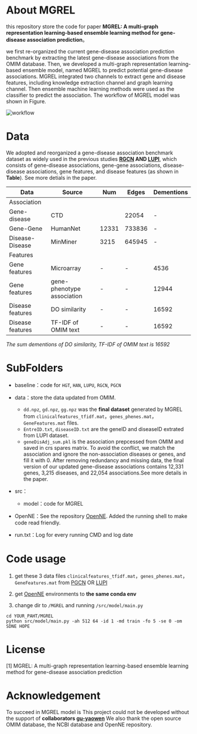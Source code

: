 # About MGREL

this repository store the code for paper **MGREL: A multi-graph representation learning-based ensemble learning method for gene-disease association prediction**。

we first re-organized the current gene-disease association prediction benchmark by extracting the latest gene-disease associations from the OMIM database. Then, we developed a multi-graph representation learning-based ensemble model, named MGREL to predict potential gene-disease associations. MGREL integrated two channels to extract gene and disease features, including knowledge extraction channel and graph learning channel. Then ensemble machine learning methods were used as the classifier to predict the association. The workflow of MGREL model was shown in Figure.

![workflow](https://github.com/ziyang-W/MGREL/assert/workflow.png)


# Data

We adopted and reorganized a gene-disease association benchmark dataset as widely used in the previous studies **[RGCN](https://github.com/liyu95/Disease_gene_prioritization_GCN/tree/af763c0ea291406da89edbe92525edb79a03c69a/data_prioritization) AND [LUPI](https://github.com/juanshu30/Disease-Gene-Prioritization-with-Privileged-Information-and-Heteroscedastic-Dropout)**, which consists of gene-disease associations, gene-gene associations, disease-disease associations, gene features, and disease features (as shown in **Table**). See more detials in the paper.

| Data              | Source                     | Num   | Edges  | Dementions |
| ----------------- | -------------------------- | ----- | ------ | ---------- |
| Association       |                            |       |        |            |
| Gene-disease      | CTD                        |       | 22054  | -          |
| Gene-Gene         | HumanNet                   | 12331 | 733836 | -          |
| Disease-Disease   | MinMiner                   | 3215  | 645945 | -          |
| Features          |                            |       |        |            |
| Gene  features    | Microarray                 | -     | -      | 4536       |
| Gene  features    | gene-phenotype association | -     | -      | 12944      |
| Disease  features | DO similarity              | -     | -      | 16592      |
| Disease  features | TF-IDF of OMIM text        | -     | -      | 16592      |

*The sum dementions of DO similarity, TF-IDF of OMIM text is 16592*


# SubFolders

* baseline：code for `HGT`, `HAN`, `LUPU`, `RGCN`, `PGCN`

* data：store the data updated from OMIM.
    * `dd.npz`, `gd.npz`, `gg.npz` was the **final dataset** generated by MGREL from `clinicalfeatures_tfidf.mat`，`genes_phenes.mat`，`GeneFeatures.mat` files. 
    * `EntreID.txt`, `diseaseID.txt` are the geneID and diseaseID extrated from LUPI dataset.
    * `geneDisAdj_sum.pkl` is the association prepcessed from OMIM and saved in crs spares matrix. To avoid the conflict, we match the association and ignore the non-association diseases or genes, and fill it with 0. After removing redundancy and missing data, the final version of our updated gene-disease associations contains 12,331 genes, 3,215 diseases, and 22,054 associations.See more details in the paper.

* src：
    * model：code for MGREL

* OpenNE：See the repository [OpenNE](https://github.com/thunlp/OpenNE). Added the running shell to make code read friendly.

* run.txt：Log for every running CMD and log date

# Code usage

1. get these 3 data files `clinicalfeatures_tfidf.mat`，`genes_phenes.mat`，`GeneFeatures.mat` from [PGCN](https://github.com/liyu95/Disease_gene_prioritization_GCN/tree/af763c0ea291406da89edbe92525edb79a03c69a/data_prioritization) OR [LUPI](https://github.com/juanshu30/Disease-Gene-Prioritization-with-Privileged-Information-and-Heteroscedastic-Dropout)

2. get [OpenNE](https://github.com/thunlp/OpenNE) environments to **the same conda env**

3. change dir to `/MGREL` and running `/src/model/main.py`
```SH
cd YOUR_PAHT/MGREL
python src/model/main.py -ah 512 64 -id 1 -md train -fo 5 -se 0 -om SDNE HOPE
```


# License
[1] MGREL: A multi-graph representation learning-based ensemble learning method for gene-disease association prediction


# Acknowledgement
To succeed in MGREL model is
This project could not be developed without the support of **collaborators [gu-yaowen](https://github.com/gu-yaowen)**
We also thank the open source OMIM database, the NCBI database and OpenNE repository.







